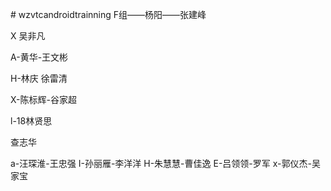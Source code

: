 
﻿# wzvtcandroidtrainning
F组——杨阳——张建峰

X 吴非凡

A-黄华-王文彬

H-林庆 徐雷清

X-陈标辉-谷家超

l-18林贤思

 查志华

a-汪琛淮-王忠强
I-孙丽雁-李洋洋
H-朱慧慧-曹佳逸
E-吕领领-罗军
x-郭仪杰-吴家宝

